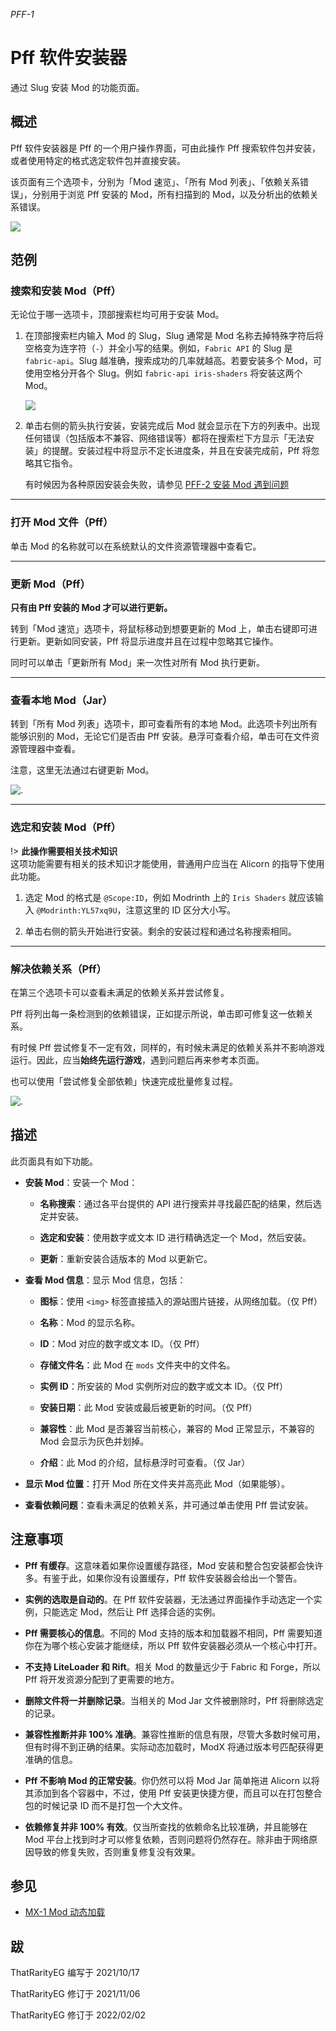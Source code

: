 *PFF-1*

# Pff 软件安装器

通过 Slug 安装 Mod 的功能页面。

## 概述

Pff 软件安装器是 Pff 的一个用户操作界面，可由此操作 Pff 搜索软件包并安装，或者使用特定的格式选定软件包并直接安装。

该页面有三个选项卡，分别为「Mod 速览」、「所有 Mod 列表」、「依赖关系错误」，分别用于浏览 Pff 安装的 Mod，所有扫描到的 Mod，以及分析出的依赖关系错误。

![](https://img.gejiba.com/images/292ef656067dc3927828a4592e1d50ae.png)

## 范例

### 搜索和安装 Mod（Pff）

无论位于哪一选项卡，顶部搜索栏均可用于安装 Mod。

1. 在顶部搜索栏内输入 Mod 的 Slug，Slug 通常是 Mod 名称去掉特殊字符后将空格变为连字符（`-`）并全小写的结果。例如，`Fabric API` 的 Slug 是 `fabric-api`。Slug 越准确，搜索成功的几率就越高。若要安装多个 Mod，可使用空格分开各个 Slug。例如 `fabric-api iris-shaders` 将安装这两个 Mod。
   
   ![](https://img.gejiba.com/images/3e711ec8bbb044ccc5e5ca19ef736891.png)

2. 单击右侧的箭头执行安装，安装完成后 Mod 就会显示在下方的列表中。出现任何错误（包括版本不兼容、网络错误等）都将在搜索栏下方显示「无法安装」的提醒。安装过程中将显示不定长进度条，并且在安装完成前，Pff 将忽略其它指令。
   
   有时候因为各种原因安装会失败，请参见 [PFF-2 安装 Mod 遇到问题](/PFF-2.md)

---

### 打开 Mod 文件（Pff）

单击 Mod 的名称就可以在系统默认的文件资源管理器中查看它。

---

### 更新 Mod（Pff）

**只有由 Pff 安装的 Mod 才可以进行更新。**

转到「Mod 速览」选项卡，将鼠标移动到想要更新的 Mod 上，单击右键即可进行更新。更新如同安装，Pff 将显示进度并且在过程中忽略其它操作。

同时可以单击「更新所有 Mod」来一次性对所有 Mod 执行更新。

---

### 查看本地 Mod（Jar）

转到「所有 Mod 列表」选项卡，即可查看所有的本地 Mod。此选项卡列出所有能够识别的 Mod，无论它们是否由 Pff 安装。悬浮可查看介绍，单击可在文件资源管理器中查看。

注意，这里无法通过右键更新 Mod。

![.](https://img.gejiba.com/images/0f9adce62f509998df7e61216376eb8a.png)

---

### 选定和安装 Mod（Pff）

!> **此操作需要相关技术知识**<br/>这项功能需要有相关的技术知识才能使用，普通用户应当在 Alicorn 的指导下使用此功能。

1. 选定 Mod 的格式是 `@Scope:ID`，例如 Modrinth 上的 `Iris Shaders` 就应该输入 `@Modrinth:YL57xq9U`，注意这里的 ID 区分大小写。

2. 单击右侧的箭头开始进行安装。剩余的安装过程和通过名称搜索相同。

---

### 解决依赖关系（Pff）

在第三个选项卡可以查看未满足的依赖关系并尝试修复。

Pff 将列出每一条检测到的依赖错误，正如提示所说，单击即可修复这一依赖关系。

有时候 Pff 尝试修复不一定有效，同样的，有时候未满足的依赖关系并不影响游戏运行。因此，应当**始终先运行游戏**，遇到问题后再来参考本页面。

也可以使用「尝试修复全部依赖」快速完成批量修复过程。

![.](https://img.gejiba.com/images/30c63f1ec43788b3bb50be2cfbd52d06.png)

## 描述

此页面具有如下功能。

- **安装 Mod**：安装一个 Mod：
  
  - **名称搜索**：通过各平台提供的 API 进行搜索并寻找最匹配的结果，然后选定并安装。
  
  - **选定和安装**：使用数字或文本 ID 进行精确选定一个 Mod，然后安装。
  
  - **更新**：重新安装合适版本的 Mod 以更新它。

- **查看 Mod 信息**：显示 Mod 信息，包括：
  
  - **图标**：使用 `<img>` 标签直接插入的源站图片链接，从网络加载。（仅 Pff）
  
  - **名称**：Mod 的显示名称。
  
  - **ID**：Mod 对应的数字或文本 ID。（仅 Pff）
  
  - **存储文件名**：此 Mod 在 `mods` 文件夹中的文件名。
  
  - **实例 ID**：所安装的 Mod 实例所对应的数字或文本 ID。（仅 Pff）
  
  - **安装日期**：此 Mod 安装或最后被更新的时间。（仅 Pff）
  
  - **兼容性**：此 Mod 是否兼容当前核心，兼容的 Mod 正常显示，不兼容的 Mod 会显示为灰色并划掉。
  
  - **介绍**：此 Mod 的介绍，鼠标悬浮时可查看。（仅 Jar）

- **显示 Mod 位置**：打开 Mod 所在文件夹并高亮此 Mod（如果能够）。

- **查看依赖问题**：查看未满足的依赖关系，并可通过单击使用 Pff 尝试安装。

## 注意事项

- **Pff 有缓存**。这意味着如果你设置缓存路径，Mod 安装和整合包安装都会快许多。有鉴于此，如果你没有设置缓存，Pff 软件安装器会给出一个警告。

- **实例的选取是自动的**。在 Pff 软件安装器，无法通过界面操作手动选定一个实例，只能选定 Mod，然后让 Pff 选择合适的实例。

- **Pff 需要核心的信息**。不同的 Mod 支持的版本和加载器不相同，Pff 需要知道你在为哪个核心安装才能继续，所以 Pff 软件安装器必须从一个核心中打开。

- **不支持 LiteLoader 和 Rift**。相关 Mod 的数量远少于 Fabric 和 Forge，所以 Pff 将开发资源分配到了更需要的地方。

- **删除文件将一并删除记录**。当相关的 Mod Jar 文件被删除时，Pff 将删除选定的记录。

- **兼容性推断并非 100% 准确**。兼容性推断的信息有限，尽管大多数时候可用，但有时得不到正确的结果。实际动态加载时，ModX 将通过版本号匹配获得更准确的信息。

- **Pff 不影响 Mod 的正常安装**。你仍然可以将 Mod Jar 简单拖进 Alicorn 以将其添加到各个容器中，不过，使用 Pff 安装更快捷方便，而且可以在打包整合包的时候记录 ID 而不是打包一个大文件。

- **依赖修复并非 100% 有效**。仅当所查找的依赖命名比较准确，并且能够在 Mod 平台上找到时才可以修复依赖，否则问题将仍然存在。除非由于网络原因导致的修复失败，否则重复修复没有效果。

## 参见

- [MX-1 Mod 动态加载](/CT-1.md)

## 跋

ThatRarityEG 编写于 2021/10/17

ThatRarityEG 修订于 2021/11/06

ThatRarityEG 修订于 2022/02/02
